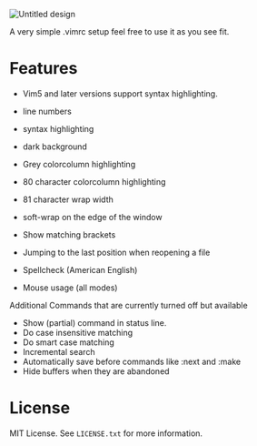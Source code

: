 ![Untitled design](https://user-images.githubusercontent.com/120442663/207262319-3e507344-2c0a-4dca-adbc-6679817c1ea3.png)


A very simple .vimrc setup feel free to use it as you see fit. 

# Features
- Vim5 and later versions support syntax highlighting. 

- line numbers
- syntax highlighting
- dark background 
- Grey colorcolumn highlighting
- 80 character colorcolumn highlighting 
- 81 character wrap width
- soft-wrap on the edge of the window
- Show matching brackets
- Jumping to the last position when reopening a file
- Spellcheck (American English)
- Mouse usage (all modes)

Additional Commands that are currently turned off but available

- Show (partial) command in status line.
- Do case insensitive matching
- Do smart case matching
- Incremental search
- Automatically save before commands like :next and :make
- Hide buffers when they are abandoned 


# License
MIT License. See `LICENSE.txt` for more information.
